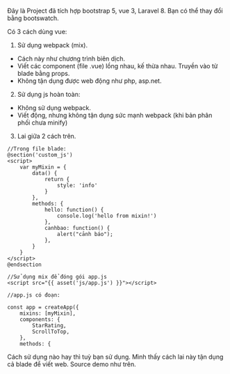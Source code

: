 Đây là Project đã tích hợp bootstrap 5, vue 3, Laravel 8.
Bạn có thể thay đổi bằng bootswatch.

Có 3 cách dùng vue:
1. Sử dụng webpack (mix).
- Cách này như chương trình biên dịch.
- Viết các component (file .vue) lồng nhau, kế thừa nhau. Truyền vào từ blade bằng props.
- Không tận dụng được web động như php, asp.net.
2. Sử dụng js hoàn toàn:
- Không sử dụng webpack.
- Viết động, nhưng không tận dụng sức mạnh webpack (khi bản phân phối chưa minify)
3. Lai giữa 2 cách trên.
```
//Trong file blade:
@section('custom_js')
<script>
    var myMixin = {
        data() {
            return {
                style: 'info'
            }
        },
        methods: {
            hello: function() {
                console.log('hello from mixin!')
            },
            canhbao: function() {
                alert("cảnh báo");
            },
        }
    }
</script>
@endsection

//Sử dụng mix để đóng gói app.js
<script src="{{ asset('js/app.js') }}"></script>

//app.js có đoạn:

const app = createApp({
    mixins: [myMixin],
    components: {
        StarRating,
        ScrollToTop,
    },
    methods: {

```
Cách sử dụng nào hay thì tuỳ bạn sử dụng.
Mình thấy cách lai này tận dụng cả blade để viết web.
Source demo như trên.

